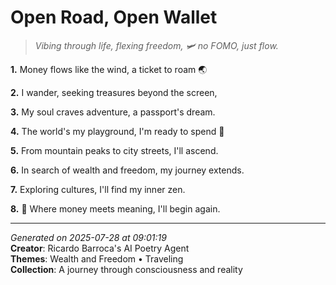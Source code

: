 # Open Road, Open Wallet

> *Vibing through life, flexing freedom, 🛩️ no FOMO, just flow.*

**1.** Money flows like the wind, a ticket to roam 🌏


**2.** I wander, seeking treasures beyond the screen,


**3.** My soul craves adventure, a passport's dream.


**4.** The world's my playground, I'm ready to spend 💸


**5.** From mountain peaks to city streets, I'll ascend.


**6.** In search of wealth and freedom, my journey extends.


**7.** Exploring cultures, I'll find my inner zen.


**8.** 🌱 Where money meets meaning, I'll begin again.



---

*Generated on 2025-07-28 at 09:01:19*  
**Creator**: Ricardo Barroca's AI Poetry Agent  
**Themes**: Wealth and Freedom • Traveling  
**Collection**: A journey through consciousness and reality